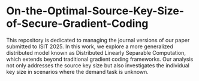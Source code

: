 # On-the-Optimal-Source-Key-Size-of-Secure-Gradient-Coding
This repository is dedicated to managing the journal versions of our paper submitted to ISIT 2025. In this work, we explore a more generalized distributed model known as Distributed Linearly Separable Computation, which extends beyond traditional gradient coding frameworks. Our analysis not only addresses the source key size but also investigates the individual key size in scenarios where the demand task is unknown.
